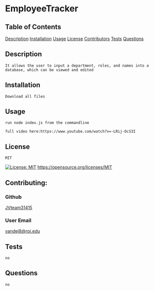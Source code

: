 # EmployeeTracker
## Table of Contents
[Description](#Description)
[Installation](#Installation)
[Usage](#Usage)
[License](#License)
[Contributors](#Contributing)
[Tests](#Tests)
[Questions](#Questions)

## Description
    It allows the user to input a department, roles, and names into a database, which can be viewed and edited
        
## Installation
    Download all files
## Usage
    run node index.js from the commandline

    full video here:https://www.youtube.com/watch?v=-LRij-OcS3I

## License
    MIT
[![License: MIT](https://img.shields.io/badge/License-MIT-yellow.svg)](https://opensource.org/licenses/MIT) https://opensource.org/licenses/MIT

## Contributing:
### Github
[JVteam31415](https://github.com/JVteam31415)
### User Email
[vandej8@rpi.edu](mailto:vandej8@rpi.edu)  


## Tests
    no

## Questions
    no

